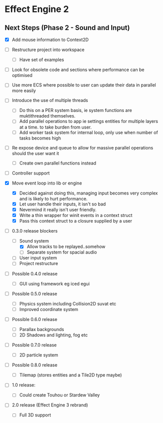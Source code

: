 # Effect Engine 2

## Next Steps (Phase 2 - Sound and Input)
- [x] Add mouse information to Context2D
- [ ] Restructure project into workspace
  - [ ] Have set of examples
- [ ] Look for obsolete code and sections where performance can be optimised
- [ ] Use more ECS where possible to user can update their data in parallel more easily
- [ ] Introduce the use of multiple threads
  - [ ] Do this on a PER system basis, ie system functions are muktithreaded themselves.
  - [ ] Add parallel operations to app ie settings entities for multiple layers at a time.
        to take burden from user.
  - [ ] Add worker task system for internal loop, only use when number of tasks becomes high
- [ ] Re expose device and queue to allow for massive parallel operations should the user want it
  - [ ] Create own parallel functions instead
- [ ] Controller support
  
- [x] Move event loop into lib or engine
  - [x] Decided against doing this, managing input becomes very complex and is likely to hurt performance.
  - [x] Let user handle their inputs, it isn't so bad
  - [x] Nevermind it really isn't user friendly.
  - [x] Write a thin wrapper for winit events in a context struct
  - [x] Pass this context struct to a closure supplied by a user

- [ ] 0.3.0 release blockers
  - [ ] Sound system
    - [x] Allow tracks to be replayed..somehow
    - [ ] Separate system for spacial audio
  - [ ] User input system
  - [ ] Project restructure

- [ ] Possible 0.4.0 release
  - [ ] GUI using framework eg iced egui

- [ ] Possible 0.5.0 release
  - [ ] Physics system including Collision2D suvat etc
  - [ ] Improved coordinate system

- [ ] Possible 0.6.0 release
  - [ ] Parallax backgrounds
  - [ ] 2D Shadows and lighting, fog etc

- [ ] Possible 0.7.0 release
  - [ ] 2D particle system

- [ ] Possible 0.8.0 release
  - [ ] Tilemap (stores entities and a Tile2D type maybe)

- [ ] 1.0 release:
  - [ ] Could create Touhou or Stardew Valley

- [ ] 2.0 release (Effect Engine 3 rebrand)
  - [ ] Full 3D support
